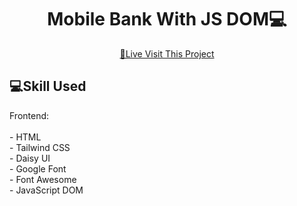 <h1 align="center" style="font-weight: bolder;">Mobile Bank With JS DOM💻</h1>

<p align="center">
<a href="https://mehedi752.github.io/Mobile-Bank-JS-Project/">📱Live Visit This Project</a>
</p> 

<h2 id="technologies" style="font-weight: bolder;">💻Skill Used</h2>
Frontend: <br> <br>
- HTML <br>
- Tailwind CSS <br>
- Daisy UI <br>
- Google Font <br>
- Font Awesome <br>
- JavaScript DOM <br>
